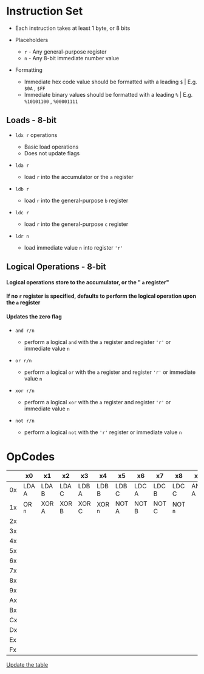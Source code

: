 # Instruction Set

* Each instruction takes at least 1 byte, or 8 bits

* Placeholders
    - `r` - Any general-purpose register
    - `n` - Any 8-bit immediate number value

* Formatting
    - Immediate hex code value should be formatted with a leading `$` | E.g. `$0A` , `$FF` 
    - Immediate binary values should be formatted with a leading `%` | E.g. `%10101100` , `%00001111` 

## Loads - 8-bit

* `ldx r` operations
    - Basic load operations
    - Does not update flags

* `lda r` 
    - load `r` into the accumulator or the `a` register

* `ldb r` 
    - load `r` into the general-purpose `b` register

* `ldc r` 
    - load `r` into the general-purpose `c` register

* `ldr n` 
    - load immediate value `n` into register `'r'` 

## Logical Operations - 8-bit

#### Logical operations store to the accumulator, or the " `a` register"

#### If no `r` register is specified, defaults to perform the logical operation upon the `a` register

#### Updates the zero flag

* `and r/n` 
    - perform a logical `and` with the `a` register and register `'r'` or immediate value `n` 

* `or r/n` 
    - perform a logical `or` with the `a` register and register `'r'` or immediate value `n` 

* `xor r/n` 
    - perform a logical `xor` with the `a` register and register `'r'` or immediate value `n` 

* `not r/n` 
    - perform a logical `not` with the `'r'` register or immediate value `n` 

# OpCodes

|    | x0     | x1    | x2    | x3    | x4      | x5    | x6    | x7    | x8      | x9    | xA    | xB    | xC      | xD   | xE   | xF   |
|----|--------|-------|-------|-------|---------|-------|-------|-------|---------|-------|-------|-------|---------|------|------|------|
| 0x | LDA A  | LDA B | LDA C | LDB A | LDB B   | LDB C | LDC A | LDC B | LDC C   | AND A | AND B | AND C | AND `n` | OR A | OR B | OR C |
| 1x | OR `n` | XOR A | XOR B | XOR C | XOR `n` | NOT A | NOT B | NOT C | NOT `n` |       |       |       |         |      |      |      |
| 2x |        |       |       |       |         |       |       |       |         |       |       |       |         |      |      |      |
| 3x |        |       |       |       |         |       |       |       |         |       |       |       |         |      |      |      |
| 4x |        |       |       |       |         |       |       |       |         |       |       |       |         |      |      |      |
| 5x |        |       |       |       |         |       |       |       |         |       |       |       |         |      |      |      |
| 6x |        |       |       |       |         |       |       |       |         |       |       |       |         |      |      |      |
| 7x |        |       |       |       |         |       |       |       |         |       |       |       |         |      |      |      |
| 8x |        |       |       |       |         |       |       |       |         |       |       |       |         |      |      |      |
| 9x |        |       |       |       |         |       |       |       |         |       |       |       |         |      |      |      |
| Ax |        |       |       |       |         |       |       |       |         |       |       |       |         |      |      |      |
| Bx |        |       |       |       |         |       |       |       |         |       |       |       |         |      |      |      |
| Cx |        |       |       |       |         |       |       |       |         |       |       |       |         |      |      |      |
| Dx |        |       |       |       |         |       |       |       |         |       |       |       |         |      |      |      |
| Ex |        |       |       |       |         |       |       |       |         |       |       |       |         |      |      |      |
| Fx |        |       |       |       |         |       |       |       |         |       |       |       |         |      |      |      |

[Update the table](https://www.tablesgenerator.com/markdown_tables)
